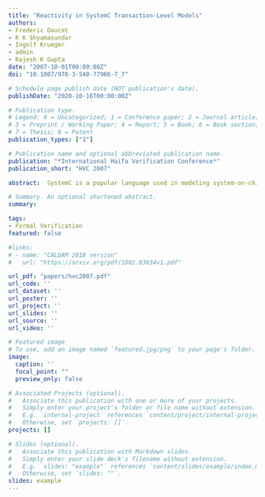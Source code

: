 ```yaml
---
title: "Reactivity in SystemC Transaction-Level Models"
authors:
- Frederic Doucet
- R K Shyamasundar
- Ingolf Krueger
- admin
- Rajesh K Gupta
date: "2007-10-01T00:00:00Z"
doi: "10.1007/978-3-540-77966-7_7"

# Schedule page publish date (NOT publication's date).
publishDate: "2020-10-16T00:00:00Z"

# Publication type.
# Legend: 0 = Uncategorized; 1 = Conference paper; 2 = Journal article;
# 3 = Preprint / Working Paper; 4 = Report; 5 = Book; 6 = Book section;
# 7 = Thesis; 8 = Patent
publication_types: ["1"]

# Publication name and optional abbreviated publication name.
publication: "*International Haifa Verification Conference*"
publication_short: "HVC 2007"

abstract:  SystemC is a popular language used in modeling system-on-chip implementations. To support this task at a high level of abstraction, transaction-level modeling (TLM) libraries have been recently developped. While TLM libraries are useful, it is difficult to capture the reactive nature of certain transactions with the constructs currently available in the SystemC and TLM libraries. In this paper, we propose an approach to specify and verify reactive transactions in SystemC designs. Reactive transactions are different from TLM transactions in the sense that a transaction can be killed or reset. Our approach consists of: (1) a language to describe reactive transactions that can be translated to verification monitors, (2) an architectural pattern to implement reactive transactions, and (3) the verification support to verify that the design does not deadlock, allows only legal behaviors and is always responsive. We illustrate our approach through an example of a transactional memory system where a transaction can be killed or reset before its completion. We identify the architectural patterns for reactive transactions. Our results demonstrate the feasibility of our approach as well as support for a comprehensive verification using RuleBase/NuSMV tools

# Summary. An optional shortened abstract.
summary: 

tags:
- Formal Verification
featured: false

#links:
# - name: "CALDAM 2018 version"
#   url: "https://arxiv.org/pdf/1802.03634v1.pdf"

url_pdf: "papers/hvc2007.pdf"
url_code: ''
url_dataset: ''
url_poster: ''
url_project: ''
url_slides: ''
url_source: ''
url_video: ''

# Featured image
# To use, add an image named `featured.jpg/png` to your page's folder. 
image:
  caption: ''
  focal_point: ""
  preview_only: false

# Associated Projects (optional).
#   Associate this publication with one or more of your projects.
#   Simply enter your project's folder or file name without extension.
#   E.g. `internal-project` references `content/project/internal-project/index.md`.
#   Otherwise, set `projects: []`.
projects: []

# Slides (optional).
#   Associate this publication with Markdown slides.
#   Simply enter your slide deck's filename without extension.
#   E.g. `slides: "example"` references `content/slides/example/index.md`.
#   Otherwise, set `slides: ""`.
slides: example
---
```


